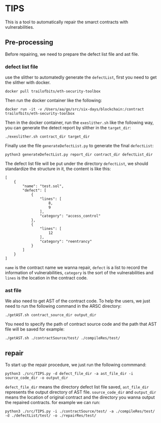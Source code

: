 # TIPS

This is a tool to automatically repair the smarct contracts with vulnerabilities.

## Pre-processing

Before repairing, we need to prepare the defect list file and ast file.

### defect list file

use the slither to automatedly generate the `defectList`, first you need to get the slither with docker.

```
docker pull trailofbits/eth-security-toolbox
```

Then run the docker container like the following:

```
docker run -it -v /Users/aa/go/src/six-days/blockchain:/contract trailofbits/eth-security-toolbox
```

Then in the docker container, run the `exeslither.sh` like the following way, you can generate the detect report by slither in the  `target_dir`:

```
./exeslither.sh contract_dir target_dir
```

Finally use the file `generateDefectList.py` to generate the final `defectList`:

```
python3 generateDefectList.py report_dir contract_dir defectList_dir
```


The defect list file will be put under the directory `defectList`, we should standardize the structure in it, the content is like this:

```
[
    {
        "name": "test.sol",
        "defect": [
            {
                "lines": [
                    8,
                    9
                ],
                "category": "access_control"
            },
            {
                "lines": [
                    12
                ],
                "category": "reentrancy"
            }
        ]
    }
]
```

`name` is the contract name we wanna repair, `defect` is a list to record the information of vulnerabilities, `category` is the sort of the vulnerabilities and `lines` is the location in the contract code.


###  ast file

We also need to get AST of the contract code. To help the users, we just need to run the following command in the ARSC directory:

```
./getAST.sh contract_source_dir output_dir
```

You need to specify the path of contract source code and the path that AST file will be saved for example:

```
./getAST.sh ./contractSource/test/ ./compileRes/test/
```

## repair
To start up the repair procedure, we just run the following commmand:
```
python3 ./src/TIPS.py -d defect_file_dir -a ast_file_dir -i source_code_dir -o output_dir
```
`defect_file_dir` means the directory defect list file saved, `ast_file_dir` represents the output directory of AST file. `source_code_dir` and `output_dir` means the location of original contract and the directory you wanna output the repaired contracts. 
for example we can run:
```
python3 ./src/TIPS.py -i ./contractSource/test/ -a ./compileRes/test/ -d ./defectList/test/ -o ./repairRes/test/
```
